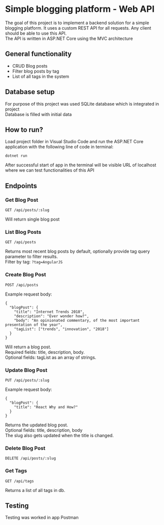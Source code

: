 # Simple blogging platform - Web API
The goal of this project is to implement a backend solution for a simple blogging platform. It uses a custom REST API for all requests. Any client should be able to use this API.<br>
The API is written in ASP.NET Core using the MVC architecture 

## General functionality
- CRUD Blog posts
- Filter blog posts by tag
- List of all tags in the system

## Database setup
For purpose of this project was used SQLite database which is integrated in project<br>
Database is filled with initial data

## How to run? 
Load project folder in Visual Studio Code and run the ASP.NET Core application with the following line of code in terminal:
```
dotnet run
```
After successful start of app in the terminal will be visible URL of localhost where we can test functionalities of this API

## Endpoints
### Get Blog Post
```
GET /api/posts/:slug
```
Will return single blog post

### List Blog Posts
```
GET /api/posts
```
Returns most recent blog posts by default, optionally provide tag query parameter to filter results.<br>
Filter by tag: `?tag=AngularJS`

### Create Blog Post
```
POST /api/posts
```
Example request body:
```
{
  "blogPost": {
    "title": "Internet Trends 2018",
    "description": "Ever wonder how?",
    "body": "An opinionated commentary, of the most important presentation of the year",
    "tagList": ["trends", "innovation", "2018"]
  }
}
```
Will return a blog post.<br>
Required fields: title, description, body.<br>
Optional fields: tagList as an array of strings.<br>

### Update Blog Post
```
PUT /api/posts/:slug
```
Example request body:
```
{
  "blogPost": {
    "title": "React Why and How?"
  }
}
```
Returns the updated blog post.<br>
Optional fields: title, description, body<br>
The slug also gets updated when the title is changed.<br>

### Delete Blog Post
```
DELETE /api/posts/:slug
```

### Get Tags
```
GET /api/tags
```
Returns a list of all tags in db.

## Testing
Testing was worked in app Postman
